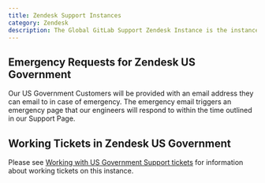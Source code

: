 ```yaml
---
title: Zendesk Support Instances
category: Zendesk
description: The Global GitLab Support Zendesk Instance is the instance where we receive and work on most of our customers' tickets.
---
```


## Emergency Requests for Zendesk US Government

Our US Government Customers will be provided with an email address they can email to in case of emergency. The emergency email triggers an emergency page that our engineers will respond to within the time outlined in our Support Page.

## Working Tickets in Zendesk US Government

Please see [Working with US Government Support tickets](/handbook/support/workflows/usgovernment_tickets/) for information about working tickets on this instance.
